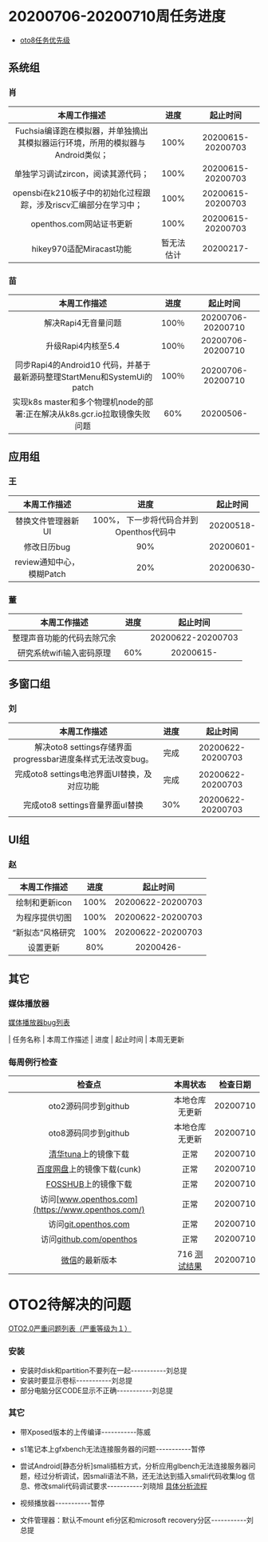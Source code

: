 # 20200706-20200710周任务进度
- [oto8任务优先级](https://github.com/openthos/app-testing-results/blob/master/%E5%8A%9F%E8%83%BD%E6%B5%8B%E8%AF%95%E7%9B%B8%E5%85%B3/oto8%E4%BB%BB%E5%8A%A1%E4%BC%98%E5%85%88%E7%BA%A7%E5%88%97%E8%A1%A8.md)

## 系统组
### 肖

|                    本周工作描述                   |      进度      |  起止时间  |
| :----------------------------------------------: | :------------: | :--------: |
| Fuchsia编译跑在模拟器，并单独摘出其模拟器运行环境，所用的模拟器与Android类似； | 100% | 20200615-20200703 |
| 单独学习调试zircon，阅读其源代码； | 100% | 20200615-20200703 |
| opensbi在k210板子中的初始化过程跟踪，涉及riscv汇编部分在学习中； | 100% | 20200615-20200703 |
| openthos.com网站证书更新 | 100% | 20200615-20200703 |
| hikey970适配Miracast功能 | 暂无法估计	| 20200217- |

### 苗

|                    本周工作描述                    | 进度 |     起止时间      |
| :------------------------------------------------: | :--: | :---------------: |
| 解决Rapi4无音量问题 | 100％ | 20200706-20200710 |
| 升级Rapi4内核至5.4 | 100％ | 20200706-20200710 |
| 同步Rapi4的Android10 代码，并基于最新源码整理StartMenu和SystemUi的patch | 100％ | 20200706-20200710 |
| 实现k8s master和多个物理机node的部署:正在解决从k8s.gcr.io拉取镜像失败问题 | 60% | 20200506- |

## 应用组

### 王

|     本周工作描述     | 进度 | 起止时间  |
| :------------------: | :--: | :-------: |
| 替换文件管理器新UI | 100%， 下一步将代码合并到Openthos代码中  | 20200518- |
|     修改日历bug      | 90%  | 20200601- |
|     review通知中心，模糊Patch      | 20%  | 20200630- |

### 董

|                    本周工作描述                    | 进度 |     起止时间      |
| :------------------------------------------------: | :--: | :---------------: |
|整理声音功能的代码去除冗余 |  | 20200622-20200703|
|研究系统wifi输入密码原理               | 60% | 20200615-|

## 多窗口组

### 刘

|                    本周工作描述                    | 进度 |     起止时间      |
| :------------------------------------------------: | :--: | :---------------: |
|解决oto8 settings存储界面progressbar进度条样式无法改变bug。 |完成  | 20200622-20200703|
|完成oto8 settings电池界面UI替换，及对应功能 |完成  | 20200622-20200703|
|完成oto8 settings音量界面uI替换 |30%  | 20200622-20200703|

## UI组

### 赵

|    本周工作描述    | 进度 |     起止时间      |
| :------------: | :--: | :---------------: |
| 绘制和更新icon | 100% | 20200622-20200703 |
| 为程序提供切图 | 100% | 20200622-20200703 |
| “新拟态”风格研究 | 100% | 20200622-20200703 |
| 设置更新 | 80% | 20200426- |

## 其它

### 媒体播放器

[媒体播放器bug列表](https://github.com/openthos/app-testing-results/blob/master/%E5%85%B6%E5%AE%83%E5%BA%94%E7%94%A8/oto%E5%AA%92%E4%BD%93%E6%92%AD%E6%94%BE%E5%99%A8.md)

|          任务名称          | 本周工作描述 | 进度 |  起止时间  |
本周无更新

### 每周例行检查

|         检查点          |                           本周状态                           | 检查日期 |
| :---------------------: | :----------------------------------------------------------: | :------: |
|  oto2源码同步到github   |                 本地仓库无更新                 | 20200710 |
|  oto8源码同步到github   |                 本地仓库无更新                 | 20200710 |
|  [清华tuna](https://mirrors.tuna.tsinghua.edu.cn/openthos/Release/8.1/unstable/)上的镜像下载  |                             正常                             |20200710 |
|  [百度网盘](https://pan.baidu.com/s/1IAlhGoAs34XLTNWKzopPew)上的镜像下载(cunk)  |                             正常                             | 20200710 |
|   [FOSSHUB](https://www.fosshub.com/OPENTHOS.html)上的镜像下载   |                             正常                             | 20200710 |
|  访问[www.openthos.com](https://www.openthos.com/)  |                             正常                             | 20200710 |
| 访问[git.openthos.com](https://git.openthos.com/) |                             正常                             | 20200710 |
| 访问[github.com/openthos](https://github.com/openthos) |                             正常                             | 20200710 |
| [微信](https://weixin.qq.com/)的最新版本 | 716 [测试结果](https://github.com/openthos/app-testing-results/blob/master/%E5%85%B6%E5%AE%83%E5%BA%94%E7%94%A8/%E5%BE%AE%E4%BF%A1%E9%97%AE%E9%A2%98.md) | 20200710 |



# OTO2待解决的问题
[OTO2.0严重问题列表（严重等级为１）](https://github.com/openthos/app-testing-results/blob/master/%E5%8A%9F%E8%83%BD%E6%B5%8B%E8%AF%95%E7%9B%B8%E5%85%B3/OTO2.0%E4%B8%A5%E9%87%8D%E9%97%AE%E9%A2%98%E5%88%97%E8%A1%A8.md)

### 安装

- 安装时disk和partition不要列在一起-----------刘总提
- 安装时要显示卷标-----------刘总提
- 部分电脑分区CODE显示不正确-----------刘总提

### 其它

- 带Xposed版本的上传编译-----------陈威

- s1笔记本上gfxbench无法连接服务器的问题-----------暂停

- 尝试Android[静态分析]smali插桩方式，分析应用glbench无法连接服务器问题，经过分析调试，因smali语法不熟，还无法达到插入smali代码收集log 信息、修改smali代码调试要求-----------刘晓旭 [具体分析流程](https://github.com/openthos/multiwin-analysis/blob/master/multiwindow/liuxx/Android%20smali%22%E6%8F%92%E6%A1%A9%22%E8%B0%83%E8%AF%95apk.md)
- 视频播放器-----------暂停
- 文件管理器：默认不mount efi分区和microsoft recovery分区-----------刘总提
